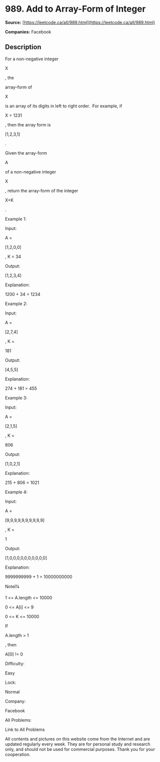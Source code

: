 # 989. Add to Array-Form of Integer

**Source:** [https://leetcode.ca/all/989.html](https://leetcode.ca/all/989.html)

**Companies:** Facebook

## Description

For a non-negative integer

X

, the

array-form of

X

is
        an array of its digits in left to right order.  For example, if

X = 1231

,
        then the array form is

[1,2,3,1]

.

Given the array-form

A

of a non-negative integer

X

, return the
        array-form of the integer

X+K

.

Example 1:

Input:

A =

[1,2,0,0]

, K = 34

Output:

[1,2,3,4]

Explanation:

1200 + 34 = 1234

Example 2:

Input:

A =

[2,7,4]

, K =

181

Output:

[4,5,5]

Explanation:

274 + 181 = 455

Example 3:

Input:

A =

[2,1,5]

, K =

806

Output:

[1,0,2,1]

Explanation:

215 + 806 = 1021

Example 4:

Input:

A =

[9,9,9,9,9,9,9,9,9,9]

, K =

1

Output:

[1,0,0,0,0,0,0,0,0,0,0]

Explanation:

9999999999 + 1 = 10000000000

Noteï¼

1 <= A.length <= 10000

0 <= A[i] <= 9

0 <= K <= 10000

If

A.length > 1

, then

A[0] != 0

Difficulty:

Easy

Lock:

Normal

Company:

Facebook

All Problems:

Link to All Problems

All contents and pictures on this website come from the Internet and are updated regularly every week. They are for personal study and research only, and should not be used for commercial purposes. Thank you for your cooperation.

